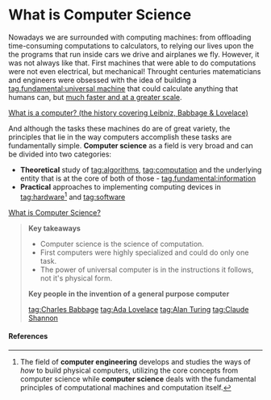 # What is Computer Science

Nowadays we are surrounded with computing machines: from offloading
time-consuming computations to calculators, to relying our lives upon the the
programs that run inside cars we drive and airplanes we fly. However, it was not
always like that. First machines that were able to do computations were not even
electrical, but mechanical! Throught centuries matematicians and engineers were
obsessed with the idea of building a [tag.fundamental:universal
machine](https://en.wikipedia.org/wiki/Universal_Turing_machine) that could
calculate anything that humans can, but [much faster and at a greater
scale](https://en.wikipedia.org/wiki/Supercomputer).

[What is a computer? (the history covering Leibniz, Babbage & Lovelace)](youtube://0OyhASRR0To)

And although the tasks these machines do are of great variety, the principles
that lie in the way computers accomplish these tasks are fundamentally simple.
**Computer science** as a field is very broad and can be divided into two
categories:
- **Theoretical** study of
  [tag:algorithms](https://en.wikipedia.org/wiki/Algorithm),
  [tag:computation](https://en.wikipedia.org/wiki/Theory_of_computation) and the
  underlying entity that is at the core of both of those -
  [tag.fundamental:information](https://en.wikipedia.org/wiki/Information)
- **Practical** approaches to implementing computing devices in
  [tag:hardware](https://en.wikipedia.org/wiki/Computer_architecture)[^1] and
  [tag:software](https://en.wikipedia.org/wiki/Computer_programming)

[What is Computer Science?](youtube://fjMU-km-Cso)

> **Key takeaways**
>
> - Computer science is the science of computation.
> - First computers were highly specialized and could do only one task.
> - The power of universal computer is in the instructions it follows, not it's
>   physical form.
>
> **Key people in the invention of a general purpose computer**
>
> [tag:Charles Babbage](https://en.wikipedia.org/wiki/Charles_Babbage)
> [tag:Ada Lovelace](https://en.wikipedia.org/wiki/Ada_Lovelace)
> [tag:Alan Turing](https://en.wikipedia.org/wiki/Alan_Turing)
> [tag:Claude Shannon](https://en.wikipedia.org/wiki/Claude_Shannon)

[^1]:
    The field of **computer engineering** develops and studies the ways of _how_
    to build physical computers, utilizing the core concepts from computer
    science while **computer science** deals with the fundamental principles
    of computational machines and computation itself.

#### References

[^Video 1]: Art of the Problem. _What is a computer?_
[tag.image/youtube:Open Playlist](https://www.youtube.com/playlist?list=PLbg3ZX2pWlgI_ej6ZhGd45-cPoWLZD9pT)

[^Video 2]: Art of the Problem. _What is Computer Science?_
[tag.image/youtube:Open Playlist](https://www.youtube.com/playlist?list=PLbg3ZX2pWlgI_ej6ZhGd45-cPoWLZD9pT)


